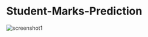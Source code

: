 # Student-Marks-Prediction
![screenshot1](https://user-images.githubusercontent.com/69672312/184329614-82ff96e2-ebd9-4c8b-8af4-029df8606748.png)
